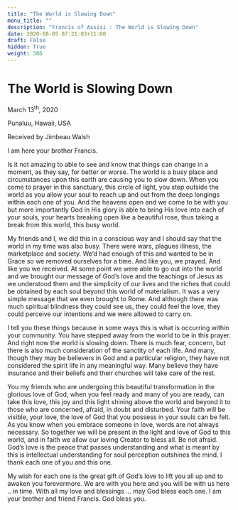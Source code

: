 ```yaml
---
title: "The World is Slowing Down"
menu_title: ""
description: "Francis of Assisi : The World is Slowing Down"
date: 2020-08-05 07:21:03+11:00
draft: False
hidden: True
weight: 386
---
```

# The World is Slowing Down

March 13<sup>th</sup>, 2020

Punaluu, Hawaii, USA

Received by Jimbeau Walsh



I am here your brother Francis.

Is it not amazing to able to see and know that things can change in a moment, as they say, for better or worse. The world is a busy place and circumstances upon this earth are causing you to slow down. When you come to prayer in this sanctuary, this circle of light, you step outside the world as you allow your soul to reach up and out from the deep longings within each one of you. And the heavens open and we come to be with you but more importantly God in His glory is able to bring His love into each of your souls, your hearts breaking open like a beautiful rose, thus taking a break from this world, this busy world. 

My friends and I, we did this in a conscious way and I should say that the world in my time was also busy. There were wars, plagues illness, the marketplace and society. We’d had enough of this and wanted to be in Grace so we removed ourselves for a time. And like you, we prayed. And like you we received. At some point we were able to go out into the world and we brought our message of God’s love and the teachings of Jesus as we understood them and the simplicity of our lives and the riches that could be obtained by each soul beyond this world of materialism. It was a very simple message that we even brought to Rome. And although there was much spiritual blindness they could see us, they could feel the love, they could perceive our intentions and we were allowed to carry on.

I tell you these things because in some ways this is what is occurring within your community. You have stepped away from the world to be in this prayer. And right now the world is slowing down. There is much fear, concern, but there is also much consideration of the sanctity of each life. And many, though they may be believers in God and a particular religion, they have not considered the spirit life in any meaningful way. Many believe they have insurance and their beliefs and their churches will take care of the rest. 

You my friends who are undergoing this beautiful transformation in the glorious love of God, when you feel ready and many of you are ready, can take this love, this joy and this light shining above the world and beyond it to those who are concerned, afraid, in doubt and disturbed. Your faith will be visible, your love, the love of God that you possess in your souls can be felt. As you know when you embrace someone in love, words are not always necessary. So together we will be present in the light and love of God to this world, and in faith we allow our loving Creator to bless all. Be not afraid. God’s love is the peace that passes understanding and what is meant by this is intellectual understanding for soul perception outshines the mind. I thank each one of you and this one.

My wish for each one is the great gift of God’s love to lift you all up and to awaken you forevermore. We are with you here and you will be with us here .. in time. With all my love and blessings … may God bless each one. I am your brother and friend Francis. God bless you.
